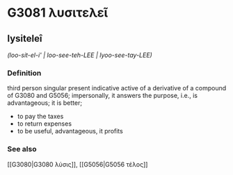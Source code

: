 # G3081 λυσιτελεῖ

## lysiteleî

_(loo-sit-el-i' | loo-see-teh-LEE | lyoo-see-tay-LEE)_

### Definition

third person singular present indicative active of a derivative of a compound of G3080 and G5056; impersonally, it answers the purpose, i.e., is advantageous; it is better; 

- to pay the taxes
- to return expenses
- to be useful, advantageous, it profits

### See also

[[G3080|G3080 λύσις]], [[G5056|G5056 τέλος]]
